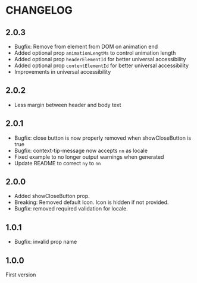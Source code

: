 # CHANGELOG

## 2.0.3
* Bugfix: Remove from element from DOM on animation end
* Added optional prop `animationLengtMs` to control animation length 
* Added optional prop `headerElementId` for better universal accessibility 
* Added optional prop `contentElementId` for better universal accessibility 
* Improvements in universal accessibility 

## 2.0.2
* Less margin between header and body text

## 2.0.1
* Bugfix: close button is now properly removed when showCloseButton is true
* Bugfix: context-tip-message now accepts `nn` as locale
* Fixed example to no longer output warnings when generated
* Update README to correct `ny` to `nn`

## 2.0.0
* Added showCloseButton prop.
* Breaking: Removed default Icon. Icon is hidden if not provided.
* Bugfix: removed required validation for locale.

## 1.0.1
* Bugfix: invalid prop name

## 1.0.0
First version

